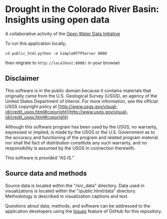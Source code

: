 # Drought in the Colorado River Basin: Insights using open data
A collaborative activity of the [Open Water Data Initiative](http://acwi.gov/spatial/owdi/)

To run this application locally, 

`cd public_html`
`python -m SimpleHTTPServer 8000`

then migrate to `http://localhost:8000/` in your browser

Disclaimer
----------
This software is in the public domain because it contains materials that originally came from the U.S. Geological Survey  (USGS), an agency of the United States Department of Interior. For more information, see the official USGS copyright policy at [http://www.usgs.gov/visual-id/credit_usgs.html#copyright](http://www.usgs.gov/visual-id/credit_usgs.html#copyright)

Although this software program has been used by the USGS, no warranty, expressed or implied, is made by the USGS or the U.S. Government as to the accuracy and functioning of the program and related program material nor shall the fact of distribution constitute any such warranty, and no responsibility is assumed by the USGS in connection therewith.

This software is provided "AS IS."


Source data and methods
----------
Source data is located within the "/src_data" directory. 
Data used in visualizations is located within the "/public.html/data" directory.
Methodology is described in visualization captions and text. 

Questions about data, methods, and software can be addressed to the application developers using the [Issues](https://help.github.com/articles/creating-an-issue/) feature of GitHub for this repository. 